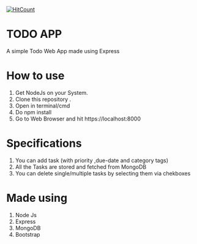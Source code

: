 [![HitCount](http://hits.dwyl.com/ridsuteri/Doo-Itt.svg)](http://hits.dwyl.com/ridsuteri/Doo-Itt)

# TODO APP

A simple Todo Web App made using Express

# How to use

1. Get NodeJs on your System.
2. Clone this repository .
3. Open in terminal/cmd
4. Do npm install
5. Go to Web Browser and hit https://localhost:8000


# Specifications

1. You can add task (with priority ,due-date and category tags) 
2. All the Tasks are stored and fetched from MongoDB 
3. You can delete single/multiple tasks by selecting them via chekboxes 

# Made using 

1. Node Js
2. Express
3. MongoDB
4. Bootstrap



